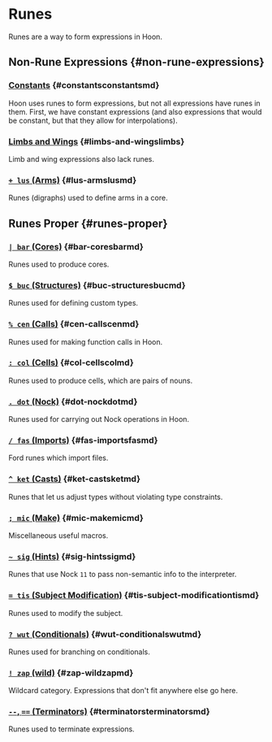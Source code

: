 # Runes

Runes are a way to form expressions in Hoon.

## Non-Rune Expressions {#non-rune-expressions}

### [Constants](constants.md) {#constantsconstantsmd}

Hoon uses runes to form expressions, but not all expressions have runes in them. First, we have constant expressions (and also expressions that would be constant, but that they allow for interpolations).

### [Limbs and Wings](../limbs) {#limbs-and-wingslimbs}

Limb and wing expressions also lack runes.

### [`+ lus` (Arms)](lus.md) {#lus-armslusmd}

Runes (digraphs) used to define arms in a core.

## Runes Proper {#runes-proper}

### [`| bar` (Cores)](bar.md) {#bar-coresbarmd}

Runes used to produce cores.

### [`$ buc` (Structures)](buc.md) {#buc-structuresbucmd}

Runes used for defining custom types.

### [`% cen` (Calls)](cen.md) {#cen-callscenmd}

Runes used for making function calls in Hoon.

### [`: col` (Cells)](col.md) {#col-cellscolmd}

Runes used to produce cells, which are pairs of nouns.

### [`. dot` (Nock)](dot.md) {#dot-nockdotmd}

Runes used for carrying out Nock operations in Hoon.

### [`/ fas` (Imports)](fas.md) {#fas-importsfasmd}

Ford runes which import files.

### [`^ ket` (Casts)](ket.md) {#ket-castsketmd}

Runes that let us adjust types without violating type constraints.

### [`; mic` (Make)](mic.md) {#mic-makemicmd}

Miscellaneous useful macros.

### [`~ sig` (Hints)](sig.md) {#sig-hintssigmd}

Runes that use Nock `11` to pass non-semantic info to the interpreter.

### [`= tis` (Subject Modification)](tis.md) {#tis-subject-modificationtismd}

Runes used to modify the subject.

### [`? wut` (Conditionals)](wut.md) {#wut-conditionalswutmd}

Runes used for branching on conditionals.

### [`! zap` (wild)](zap.md) {#zap-wildzapmd}

Wildcard category. Expressions that don't fit anywhere else go here.

### [`--`, `==` (Terminators)](terminators.md) {#terminatorsterminatorsmd}

Runes used to terminate expressions.
